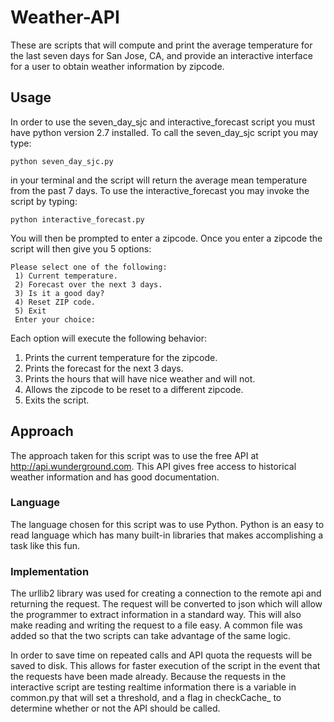# Weather-API
These are scripts that will compute and print the average temperature for the last seven days for San Jose, CA, and provide an interactive interface for a user to obtain weather information by zipcode. 

## Usage
In order to use the seven_day_sjc and interactive_forecast script you must have python version 2.7 installed. 
To call the seven_day_sjc script you may type: 
<pre><code>python seven_day_sjc.py</code></pre>
in your terminal and the script will return the average mean temperature from the past 7 days. To use the interactive_forecast you may invoke the script by typing:
<pre><code>python interactive_forecast.py</code></pre>
You will then be prompted to enter a zipcode. Once you enter a zipcode the script will then give you 5 options:
<pre><code>Please select one of the following: 
 1) Current temperature. 
 2) Forecast over the next 3 days. 
 3) Is it a good day? 
 4) Reset ZIP code. 
 5) Exit 
 Enter your choice: </code></pre>
Each option will execute the following behavior:

1.  Prints the current temperature for the zipcode. 
2.  Prints the forecast for the next 3 days. 
3.  Prints the hours that will have nice weather and will not. 
4.  Allows the zipcode to be reset to a different zipcode. 
5.  Exits the script. 

## Approach
The approach taken for this script was to use the free API at http://api.wunderground.com. This API gives free access to historical weather information and has good documentation.

### Language
The language chosen for this script was to use Python. Python is an easy to read language which has many built-in libraries that makes accomplishing a task like this fun. 

### Implementation

The urllib2 library was used for creating a connection to the remote api and returning the request. The request will be converted to json which will allow the programmer to extract information in a standard way. This will also make reading and writing the request to a file easy. A common file was added so that the two scripts can take advantage of the same logic. 

In order to save time on repeated calls and API quota the requests will be saved to disk. This allows for faster execution of the script in the event that the requests have been made already.  Because the requests in the interactive script are testing realtime information there is a variable in common.py that will set a threshold, and a flag in checkCache_ to determine whether or not the API should be called. 